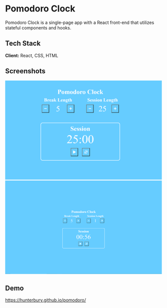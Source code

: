 
# Pomodoro Clock


Pomodoro Clock is a single-page app with a React front-end that utilizes stateful components and hooks.
## Tech Stack

**Client:** React, CSS, HTML


## Screenshots

![App Screenshot](assets/pomodoro.png)
![App Screenshot](assets/pomodoro-working.png)


## Demo

https://hunterbury.github.io/pomodoro/

